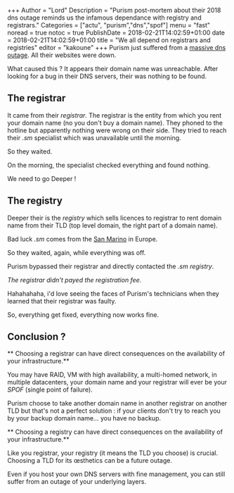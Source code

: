 +++
Author = "Lord"
Description = "Purism post-mortem about their 2018 dns outage reminds us the infamous dependance with registry and registrars."
Categories = ["actu", "purism","dns","spof"]
menu = "fast"
noread = true
notoc = true
PublishDate = 2018-02-21T14:02:59+01:00
date = 2018-02-21T14:02:59+01:00
title = "We all depend on registrars and registries"
editor = "kakoune"
+++
Purism just suffered from a [massive dns outage](https://puri.sm/posts/the-great-purism-dns-outage-of-2018/).
All their websites were down.

What caused this ?
It appears their domain name was unreachable.
After looking for a bug in their DNS servers, their was nothing to be found.

## The registrar

It came from their *registrar*.
The registrar is the entity from which you rent your domain name (no you don't buy a domain name).
They phoned to the hotline but apparently nothing were wrong on their side.
They tried to reach their *.sm* specialist which was unavailable until the morning.

So they waited.

On the morning, the specialist checked everything and found nothing.

We need to go Deeper !

## The registry

Deeper their is the *registry* which sells licences to registrar to rent domain name from their TLD (top level domain, the right part of a domain name).

Bad luck *.sm* comes from the [San Marino](https://en.wikipedia.org/wiki/San_Marino) in Europe.

So they waited, again, while everything was off.

Purism bypassed their registrar and directly contacted the *.sm registry*.

*The registrar didn't payed the registration fee.*

Hahahahaha, i'd love seeing the faces of Purism's technicians when they learned that their registrar was faulty.

So, everything get fixed, everything now works fine.

## Conclusion ?

** Choosing a registrar can have direct consequences on the availability of your infrastructure.**

You may have RAID, VM with high availability, a multi-homed network, in multiple datacenters, your domain name and your registrar will ever be your *SPOF* (single point of failure).

Purism choose to take another domain name in another registrar on another TLD but that's not a perfect solution : if your clients don't try to reach you by your backup domain name… you have no backup.

** Choosing a registry can have direct consequences on the availability of your infrastructure.**

Like you registrar, your registry (it means the TLD you choose) is crucial. Choosing a TLD for its œsthetics can be a future outage.

Even if you host your own DNS servers with fine management, you can still suffer from an outage of your underlying layers.	
